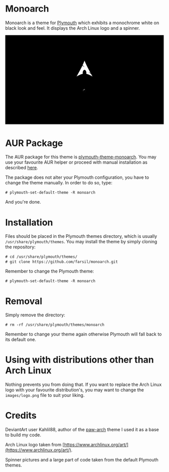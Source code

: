 # Monoarch 
Monoarch is a theme for
[Plymouth](https://www.freedesktop.org/wiki/Software/Plymouth/) which exhibits
a monochrome white on black look and feel. It displays the Arch Linux logo and
a spinner. 

![Splash screen preview](https://raw.githubusercontent.com/farsil/monoarch/gh-pages/images/monoarch.png)

# AUR Package 
The AUR package for this theme is [plymouth-theme-monoarch](https://aur.archlinux.org/packages/plymouth-theme-monoarch/). You may use your favourite AUR helper or proceed with manual installation as described [here](https://wiki.archlinux.org/index.php/Arch_User_Repository#Installing_packages).

The package does not alter your Plymouth configuration, you have to change the theme manually. In order to do so, type:

    # plymouth-set-default-theme -R monoarch

And you're done.

# Installation
Files should be placed in the Plymouth themes directory,
which is usually `/usr/share/plymouth/themes`. You may install the theme by simply cloning the repository:

    # cd /usr/share/plymouth/themes/ 
    # git clone https://github.com/farsil/monoarch.git 

Remember to change the Plymouth theme:

    # plymouth-set-default-theme -R monoarch

# Removal
Simply remove the directory:

    # rm -rf /usr/share/plymouth/themes/monoarch
    
Remember to change your theme again otherwise Plymouth will fall back to its 
default one.

# Using with distributions other than Arch Linux 
Nothing prevents you from doing that. If you want to replace the Arch Linux
logo with your favourite distribution's, you may want to change the
`images/logo.png` file to suit your liking.

# Credits
DeviantArt user Kahlil88, author of the
[paw-arch](http://kahlil88.deviantart.com/art/Paw-Arch-Plymouth-Theme-208418769)
theme I used it as a base to build my code.
 
Arch Linux logo taken from
[https://www.archlinux.org/art/](https://www.archlinux.org/art/).

Spinner pictures and a large part of code taken from the default Plymouth themes.
